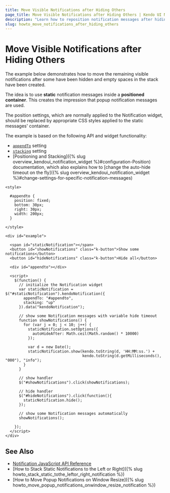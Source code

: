 ```yaml
---
title: Move Visible Notifications after Hiding Others
page_title: Move Visible Notifications after Hiding Others | Kendo UI Notification
description: "Learn how to reposition notification messages after hiding others"
slug: howto_move_notifications_after_hiding_others
---
```


# Move Visible Notifications after Hiding Others

The example below demonstrates how to move the remaining visible notifications after some have been hidden and empty spaces in the stack have been created.

The idea is to use **static** notification messages inside a **positioned container**. This creates the impression that popup notification messages are used.

The position settings, which are normally applied to the Notification widget, should be replaced by appropriate CSS styles applied to the static messages' container.

The example is based on the following API and widget functionality:

* [`appendTo`](/api/javascript/ui/notification/configuration/appendto) setting
* [`stacking`](/api/javascript/ui/notification/configuration/stacking) setting
* [Positioning and Stacking]({% slug overview_kendoui_notification_widget %}#configuration-Position) documentation,
which also explains how to [change the auto-hide timeout on the fly]({% slug overview_kendoui_notification_widget %}#change-settings-for-specific-notification-messages)



```dojo
<style>

  #appendto {
    position: fixed;
    bottom: 30px;
    right: 30px;
    width: 200px;
  }

</style>

<div id="example">

  <span id="staticNotification"></span>
  <button id="showNotifications" class="k-button">Show some notifications</button>
  <button id="hideNotifications" class="k-button">Hide all</button>

  <div id="appendto"></div>

  <script>
    $(function() {
      // initialize the Notification widget
      var staticNotification = $("#staticNotification").kendoNotification({
        appendTo: "#appendto",
        stacking: "up"
      }).data("kendoNotification");

      // show some Notification messages with variable hide timeout
      function showNotifications() {
        for (var j = 0; j < 10; j++) {
          staticNotification.setOptions({
            autoHideAfter: Math.ceil(Math.random() * 10000)
          });

          var d = new Date();
          staticNotification.show(kendo.toString(d, 'HH:MM:ss.') +
                                  kendo.toString(d.getMilliseconds(), "000"), "info");
        }
      }

      // show handler
      $("#showNotifications").click(showNotifications);

      // hide handler
      $("#hideNotifications").click(function(){
        staticNotification.hide();
      });

      // show some Notification messages automatically
      showNotifications();

    });
  </script>
</div>
```

## See Also

* [Notification JavaScript API Reference](/api/javascript/ui/notification)
* [How to Stack Static Notifications to the Left or Right]({% slug howto_stack_static_tothe_leftor_right_notification %})
* [How to Move Popup Notifications on Window Resize]({% slug howto_move_popup_notifications_onwindow_resize_notification %})
